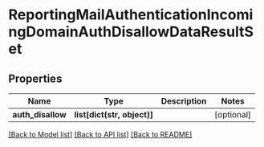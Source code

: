 # ReportingMailAuthenticationIncomingDomainAuthDisallowDataResultSet

## Properties
Name | Type | Description | Notes
------------ | ------------- | ------------- | -------------
**auth_disallow** | **list[dict(str, object)]** |  | [optional] 

[[Back to Model list]](../README.md#documentation-for-models) [[Back to API list]](../README.md#documentation-for-api-endpoints) [[Back to README]](../README.md)

